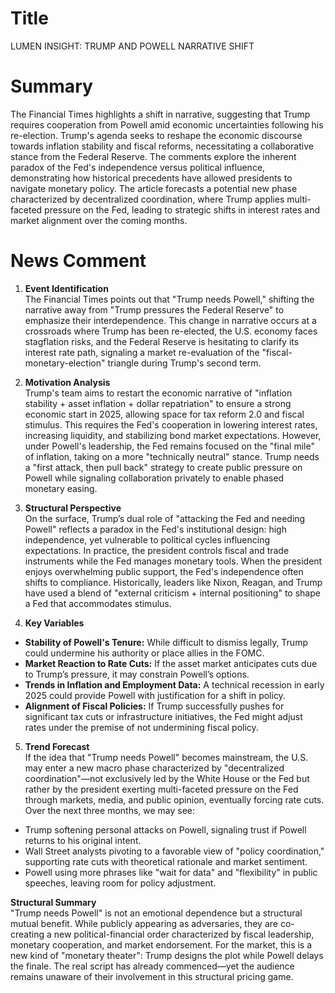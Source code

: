 # Title
LUMEN INSIGHT: TRUMP AND POWELL NARRATIVE SHIFT

# Summary
The Financial Times highlights a shift in narrative, suggesting that Trump requires cooperation from Powell amid economic uncertainties following his re-election. Trump's agenda seeks to reshape the economic discourse towards inflation stability and fiscal reforms, necessitating a collaborative stance from the Federal Reserve. The comments explore the inherent paradox of the Fed's independence versus political influence, demonstrating how historical precedents have allowed presidents to navigate monetary policy. The article forecasts a potential new phase characterized by decentralized coordination, where Trump applies multi-faceted pressure on the Fed, leading to strategic shifts in interest rates and market alignment over the coming months.

# News Comment
1. **Event Identification**  
The Financial Times points out that "Trump needs Powell," shifting the narrative away from "Trump pressures the Federal Reserve" to emphasize their interdependence. This change in narrative occurs at a crossroads where Trump has been re-elected, the U.S. economy faces stagflation risks, and the Federal Reserve is hesitating to clarify its interest rate path, signaling a market re-evaluation of the "fiscal-monetary-election" triangle during Trump's second term.

2. **Motivation Analysis**  
Trump's team aims to restart the economic narrative of "inflation stability + asset inflation + dollar repatriation" to ensure a strong economic start in 2025, allowing space for tax reform 2.0 and fiscal stimulus. This requires the Fed's cooperation in lowering interest rates, increasing liquidity, and stabilizing bond market expectations. However, under Powell's leadership, the Fed remains focused on the "final mile" of inflation, taking on a more "technically neutral" stance. Trump needs a "first attack, then pull back" strategy to create public pressure on Powell while signaling collaboration privately to enable phased monetary easing.

3. **Structural Perspective**  
On the surface, Trump’s dual role of "attacking the Fed and needing Powell" reflects a paradox in the Fed's institutional design: high independence, yet vulnerable to political cycles influencing expectations. In practice, the president controls fiscal and trade instruments while the Fed manages monetary tools. When the president enjoys overwhelming public support, the Fed's independence often shifts to compliance. Historically, leaders like Nixon, Reagan, and Trump have used a blend of "external criticism + internal positioning" to shape a Fed that accommodates stimulus.

4. **Key Variables**  
- **Stability of Powell's Tenure:** While difficult to dismiss legally, Trump could undermine his authority or place allies in the FOMC.  
- **Market Reaction to Rate Cuts:** If the asset market anticipates cuts due to Trump’s pressure, it may constrain Powell’s options.  
- **Trends in Inflation and Employment Data:** A technical recession in early 2025 could provide Powell with justification for a shift in policy.  
- **Alignment of Fiscal Policies:** If Trump successfully pushes for significant tax cuts or infrastructure initiatives, the Fed might adjust rates under the premise of not undermining fiscal policy.

5. **Trend Forecast**  
If the idea that "Trump needs Powell" becomes mainstream, the U.S. may enter a new macro phase characterized by "decentralized coordination"—not exclusively led by the White House or the Fed but rather by the president exerting multi-faceted pressure on the Fed through markets, media, and public opinion, eventually forcing rate cuts. Over the next three months, we may see:  
- Trump softening personal attacks on Powell, signaling trust if Powell returns to his original intent.  
- Wall Street analysts pivoting to a favorable view of "policy coordination," supporting rate cuts with theoretical rationale and market sentiment.  
- Powell using more phrases like "wait for data" and "flexibility" in public speeches, leaving room for policy adjustment.

**Structural Summary**  
"Trump needs Powell" is not an emotional dependence but a structural mutual benefit. While publicly appearing as adversaries, they are co-creating a new political-financial order characterized by fiscal leadership, monetary cooperation, and market endorsement. For the market, this is a new kind of "monetary theater": Trump designs the plot while Powell delays the finale. The real script has already commenced—yet the audience remains unaware of their involvement in this structural pricing game.
